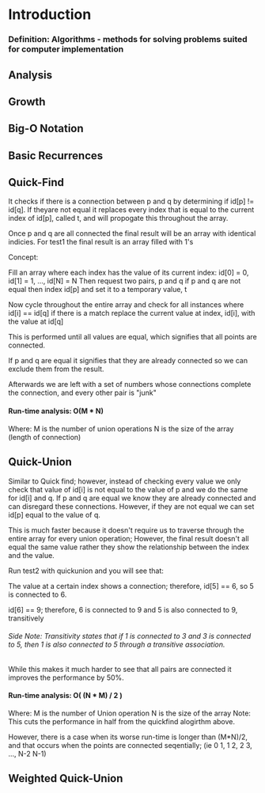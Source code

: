 # Introduction
### Definition: Algorithms - methods for solving problems suited for computer implementation



## Analysis


## Growth


## Big-O Notation


## Basic Recurrences


## Quick-Find
It checks if there is a connection between p and q by determining if id[p] != id[q]. If theyare not equal it replaces every index that is equal to the current index of id[p], called t, and will propogate this throughout the array.

Once p and q are all connected the final result will be an array with identical indicies.
For test1 the final result is an array filled with 1's

Concept: 

Fill an array where each index has the value of its current index:
	id[0] = 0, id[1] = 1, ..., id[N] = N
Then request two pairs, p and q
if p and q are not equal then index id[p] and set it to a temporary value, t

Now cycle throughout the entire array and check for all instances where id[i] == id[q]
if there is a match replace the current value at index, id[i], with the value at id[q]

This is performed until all values are equal, which signifies that all points are connected.

If p and q are equal it signifies that they are already connected so we can exclude them from the result.

Afterwards we are left with a set of numbers whose connections complete the connection, and every other pair is "junk"

#### Run-time analysis: O(M * N)
Where:
	M is the number of union operations
	N is the size of the array (length of connection)

## Quick-Union

Similar to Quick find; however, instead of checking every value we only check that value of id[i] is not equal to the value of p and we do the same for id[i] and q.
If p and q are equal we know they are already connected and can disregard these connections.
However, if they are not equal we can set id[p] equal to the value of q.

This is much faster because it doesn't require us to traverse through the entire array for  every union operation; However, the final result doesn't all equal the same value rather they show the relationship between the index and the value. 

Run test2 with quickunion and you will see that:

The value at a certain index shows a connection; therefore, id[5] == 6, so 5 is connected to 6.

id[6] == 9; therefore, 6 is connected to 9 and 5 is also connected to 9, transitively

###### Side Note: Transitivity states that if 1 is connected to 3 and 3 is connected to 5, then 1 is also connected to 5 through a transitive association. 

While this makes it much harder to see that all pairs are connected it improves the performance by 50%.

#### Run-time analysis: O( (N * M) / 2 )
Where:
	M is the number of Union operation
	N is the size of the array
Note: This cuts the performance in half from the quickfind alogirthm above.
 
However, there is a case when its worse run-time is longer than (M*N)/2, and that occurs when the points are connected seqentially; (ie 0 1, 1 2, 2 3, ..., N-2 N-1)

## Weighted Quick-Union

